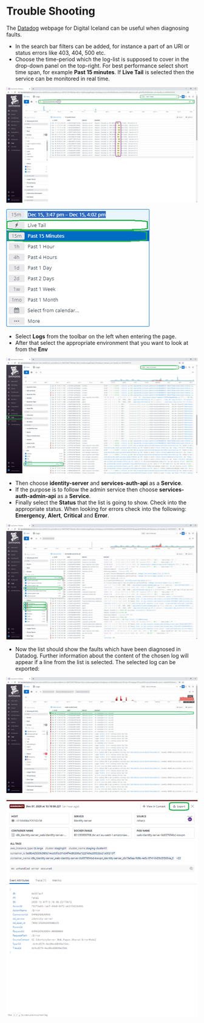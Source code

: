 # Trouble Shooting

The [Datadog](https://app.datadoghq.eu/) webpage for Digital Iceland can be useful when diagnosing faults.

- In the search bar filters can be added, for instance a part of an URI or status errors like 403, 404, 500 etc.
- Choose the time-period which the log-list is supposed to cover in the drop-down panel on the top-right. For best performance select short time span, for example **Past 15 minutes**. If **Live Tail** is selected then the service can be monitored in real time.

![Trouble-shooting/untitled.png](trouble-shooting/untitled.png)

![trouble-shooting/untitled-1.png](trouble-shooting/untitled-1.png)

- Select **Logs** from the toolbar on the left when entering the page.
- After that select the appropriate environment that you want to look at from the **Env**

![trouble-shooting/untitled-2.png](trouble-shooting/untitled-2.png)

- Then choose **identity-server** and **services-auth-api** as a **Service**.
- If the purpose is to follow the admin service then choose **services-auth-admin-api** as a **Service**.
- Finally select the **Status** that the list is going to show. Check into the appropriate status. When looking for errors check into the following: **Emergency**, **Alert**, **Critical** and **Error**.

![trouble-shooting/untitled-3.png](trouble-shooting/untitled-3.png)

- Now the list should show the faults which have been diagnosed in Datadog. Further information about the content of the chosen log will appear if a line from the list is selected. The selected log can be exported:

![trouble-shooting/untitled-4.png](trouble-shooting/untitled-4.png)

![trouble-shooting/untitled-5.png](trouble-shooting/untitled-5.png)
